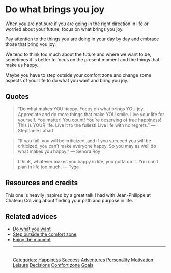 # Do what brings you joy

When you are not sure if you are going in the right direction in life or worried about your future, focus on what brings you joy.

Pay attention to the things you are doing in your day by day and embrace those that bring you joy.

We tend to think too much about the future and where we want to be, sometimes it is better to focus on the present moment and the things that make us happy.

Maybe you have to step outside your comfort zone and change some aspects of your life to do what you want and bring you joy.

## Quotes

> “Do what makes YOU happy. Focus on what brings YOU joy. Appreciate and do more things that make YOU smile. Live your life for yourself. You matter! You count! You’re deserving of true happiness! This is YOUR life. Live it to the fullest! Live life with no regrets.” ― Stephanie Lahart

> “If you fail, you will be criticized, and if you succeed you will be criticized, you can’t make everyone happy. So you may as well do what makes you happy.” ― Senora Roy

> I think, whatever makes you happy in life, you gotta do it. You can’t plan in life too much. ― Tyga

## Resources and credits

This one is heavily inspired by a great talk I had with Jean-Philippe at Chateau Coliving about finding your path and purpose in life.

## Related advices

- [Do what you want](../Do%20what%20you%20want/index.md)
- [Step outside the comfort zone](../Step%20outside%20the%20comfort%20zone/index.md)
- [Enjoy the moment](../Enjoy%20the%20moment/index.md)<hr/><br/>[Categories:](../Categories/index.md) [Happiness](../Categories/Happiness.md) [Success](../Categories/Success.md) [Adventures](../Categories/Adventures.md) [Personality](../Categories/Personality.md) [Motivation](../Categories/Motivation.md) [Leisure](../Categories/Leisure.md) [Decisions](../Categories/Decisions.md) [Comfort zone](../Categories/Comfort%20zone.md) [Goals](../Categories/Goals.md)